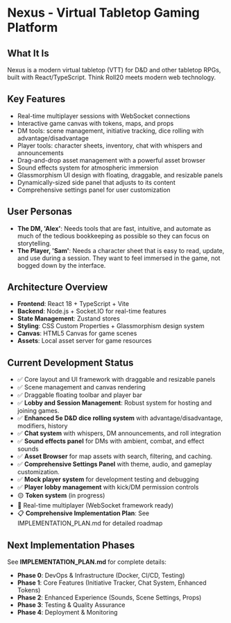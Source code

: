 # Nexus - Virtual Tabletop Gaming Platform

## What It Is
Nexus is a modern virtual tabletop (VTT) for D&D and other tabletop RPGs, built with React/TypeScript. Think Roll20 meets modern web technology.

## Key Features
- Real-time multiplayer sessions with WebSocket connections
- Interactive game canvas with tokens, maps, and props
- DM tools: scene management, initiative tracking, dice rolling with advantage/disadvantage
- Player tools: character sheets, inventory, chat with whispers and announcements
- Drag-and-drop asset management with a powerful asset browser
- Sound effects system for atmospheric immersion
- Glassmorphism UI design with floating, draggable, and resizable panels
- Dynamically-sized side panel that adjusts to its content
- Comprehensive settings panel for user customization

## User Personas

- **The DM, 'Alex'**: Needs tools that are fast, intuitive, and automate as much of the tedious bookkeeping as possible so they can focus on storytelling.
- **The Player, 'Sam'**: Needs a character sheet that is easy to read, update, and use during a session. They want to feel immersed in the game, not bogged down by the interface.

## Architecture Overview
- **Frontend**: React 18 + TypeScript + Vite
- **Backend**: Node.js + Socket.IO for real-time features
- **State Management**: Zustand stores
- **Styling**: CSS Custom Properties + Glassmorphism design system
- **Canvas**: HTML5 Canvas for game scenes
- **Assets**: Local asset server for game resources

## Current Development Status
- ✅ Core layout and UI framework with draggable and resizable panels
- ✅ Scene management and canvas rendering
- ✅ Draggable floating toolbar and player bar
- ✅ **Lobby and Session Management**: Robust system for hosting and joining games.
- ✅ **Enhanced 5e D&D dice rolling system** with advantage/disadvantage, modifiers, history
- ✅ **Chat system** with whispers, DM announcements, and roll integration
- ✅ **Sound effects panel** for DMs with ambient, combat, and effect sounds
- ✅ **Asset Browser** for map assets with search, filtering, and caching.
- ✅ **Comprehensive Settings Panel** with theme, audio, and gameplay customization.
- ✅ **Mock player system** for development testing and debugging
- ✅ **Player lobby management** with kick/DM permission controls
- 🟡 **Token system** (in progress)
- 🚀 Real-time multiplayer (WebSocket framework ready)
- 📋 **Comprehensive Implementation Plan**: See IMPLEMENTATION_PLAN.md for detailed roadmap

## Next Implementation Phases
See **IMPLEMENTATION_PLAN.md** for complete details:
- **Phase 0**: DevOps & Infrastructure (Docker, CI/CD, Testing)
- **Phase 1**: Core Features (Initiative Tracker, Chat System, Enhanced Tokens)
- **Phase 2**: Enhanced Experience (Sounds, Scene Settings, Props)
- **Phase 3**: Testing & Quality Assurance
- **Phase 4**: Deployment & Monitoring
